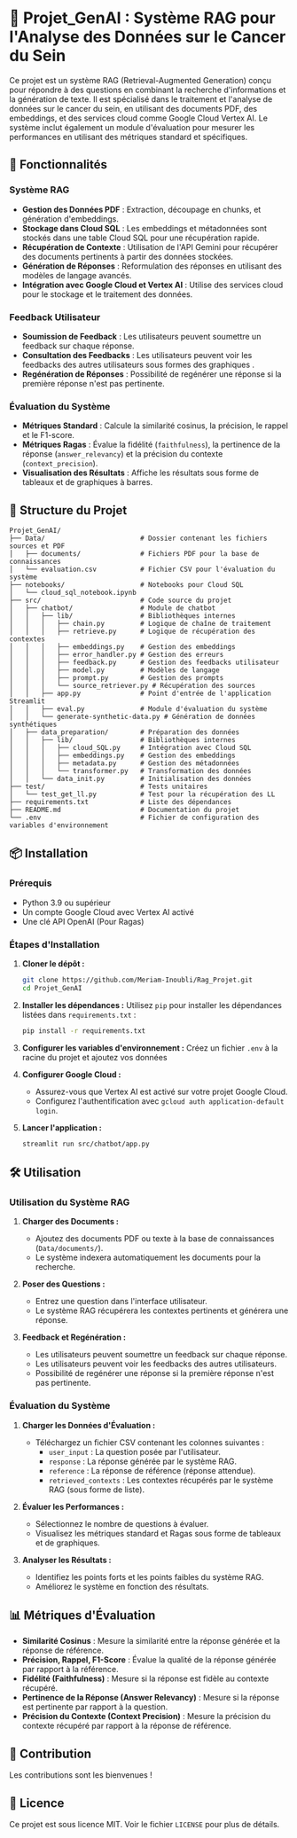 # 🧠 Projet_GenAI : Système RAG pour l'Analyse des Données sur le Cancer du Sein
Ce projet est un système RAG (Retrieval-Augmented Generation) conçu pour répondre à des questions en combinant la recherche d'informations et la génération de texte. Il est spécialisé dans le traitement et l'analyse de données sur le cancer du sein, en utilisant des documents PDF, des embeddings, et des services cloud comme Google Cloud Vertex AI. Le système inclut également un module d'évaluation pour mesurer les performances en utilisant des métriques standard et spécifiques. 

## 🚀 Fonctionnalités

### **Système RAG**
- **Gestion des Données PDF** : Extraction, découpage en chunks, et génération d'embeddings.
- **Stockage dans Cloud SQL** : Les embeddings et métadonnées sont stockés dans une table Cloud SQL pour une récupération rapide.
- **Récupération de Contexte** : Utilisation de l'API Gemini pour récupérer des documents pertinents à partir des données stockées.
- **Génération de Réponses** : Reformulation des réponses en utilisant des modèles de langage avancés.
- **Intégration avec Google Cloud et Vertex AI** : Utilise des services cloud pour le stockage et le traitement des données. 

### **Feedback Utilisateur**
- **Soumission de Feedback** : Les utilisateurs peuvent soumettre un feedback sur chaque réponse.
- **Consultation des Feedbacks** : Les utilisateurs peuvent voir les feedbacks des autres utilisateurs sous formes des graphiques . 
- **Regénération de Réponses** : Possibilité de regénérer une réponse si la première réponse n'est pas pertinente.

### **Évaluation du Système**
- **Métriques Standard** : Calcule la similarité cosinus, la précision, le rappel et le F1-score.
- **Métriques Ragas** : Évalue la fidélité (`faithfulness`), la pertinence de la réponse (`answer_relevancy`) et la précision du contexte (`context_precision`).
- **Visualisation des Résultats** : Affiche les résultats sous forme de tableaux et de graphiques à barres.

## 📂 Structure du Projet

```plaintext
Projet_GenAI/
├── Data/                        # Dossier contenant les fichiers sources et PDF
│   ├── documents/               # Fichiers PDF pour la base de connaissances
│   └── evaluation.csv           # Fichier CSV pour l'évaluation du système
├── notebooks/                   # Notebooks pour Cloud SQL
│   └── cloud_sql_notebook.ipynb
├── src/                         # Code source du projet
│   ├── chatbot/                 # Module de chatbot
│   │   ├── lib/                 # Bibliothèques internes
│   │   │   ├── chain.py         # Logique de chaîne de traitement
│   │   │   ├── retrieve.py      # Logique de récupération des contextes
│   │   │   ├── embeddings.py    # Gestion des embeddings
│   │   │   ├── error_handler.py # Gestion des erreurs
│   │   │   ├── feedback.py      # Gestion des feedbacks utilisateur
│   │   │   ├── model.py         # Modèles de langage
│   │   │   ├── prompt.py        # Gestion des prompts
│   │   │   └── source_retriever.py # Récupération des sources
│   │   ├── app.py               # Point d'entrée de l'application Streamlit
│   │   ├── eval.py              # Module d'évaluation du système
│   │   └── generate-synthetic-data.py # Génération de données synthétiques
│   ├── data_preparation/        # Préparation des données
│   │   ├── lib/                 # Bibliothèques internes
│   │   │   ├── cloud_SQL.py     # Intégration avec Cloud SQL
│   │   │   ├── embeddings.py    # Gestion des embeddings
│   │   │   ├── metadata.py      # Gestion des métadonnées
│   │   │   └── transformer.py   # Transformation des données
│   │   └── data_init.py         # Initialisation des données
├── test/                        # Tests unitaires
│   └── test_get_ll.py           # Test pour la récupération des LL
├── requirements.txt             # Liste des dépendances
├── README.md                    # Documentation du projet
└── .env                         # Fichier de configuration des variables d'environnement
```

## 📦 Installation

### **Prérequis**
- Python 3.9 ou supérieur 
- Un compte Google Cloud avec Vertex AI activé
- Une clé API OpenAI (Pour Ragas) 

### **Étapes d'Installation**
1. **Cloner le dépôt :**
   ```bash
   git clone https://github.com/Meriam-Inoubli/Rag_Projet.git
   cd Projet_GenAI
   ```

2. **Installer les dépendances :**
   Utilisez `pip` pour installer les dépendances listées dans `requirements.txt` :
   ```bash
   pip install -r requirements.txt
   ```

3. **Configurer les variables d'environnement :**
   Créez un fichier `.env` à la racine du projet et ajoutez vos données 
   

4. **Configurer Google Cloud :**
   - Assurez-vous que Vertex AI est activé sur votre projet Google Cloud.
   - Configurez l'authentification avec `gcloud auth application-default login`.

5. **Lancer l'application :**
   ```bash
   streamlit run src/chatbot/app.py
   ```

## 🛠 Utilisation

### **Utilisation du Système RAG**
1. **Charger des Documents :**
   - Ajoutez des documents PDF ou texte à la base de connaissances (`Data/documents/`).
   - Le système indexera automatiquement les documents pour la recherche.

2. **Poser des Questions :**
   - Entrez une question dans l'interface utilisateur.
   - Le système RAG récupérera les contextes pertinents et générera une réponse.

3. **Feedback et Regénération :**
   - Les utilisateurs peuvent soumettre un feedback sur chaque réponse.
   - Les utilisateurs peuvent voir les feedbacks des autres utilisateurs.
   - Possibilité de regénérer une réponse si la première réponse n'est pas pertinente.

### **Évaluation du Système**
1. **Charger les Données d'Évaluation :**
   - Téléchargez un fichier CSV contenant les colonnes suivantes :
     - `user_input` : La question posée par l'utilisateur.
     - `response` : La réponse générée par le système RAG.
     - `reference` : La réponse de référence (réponse attendue).
     - `retrieved_contexts` : Les contextes récupérés par le système RAG (sous forme de liste).

2. **Évaluer les Performances :**
   - Sélectionnez le nombre de questions à évaluer.
   - Visualisez les métriques standard et Ragas sous forme de tableaux et de graphiques.

3. **Analyser les Résultats :**
   - Identifiez les points forts et les points faibles du système RAG.
   - Améliorez le système en fonction des résultats.

## 📊 Métriques d'Évaluation
- **Similarité Cosinus** : Mesure la similarité entre la réponse générée et la réponse de référence.
- **Précision, Rappel, F1-Score** : Évalue la qualité de la réponse générée par rapport à la référence.
- **Fidélité (Faithfulness)** : Mesure si la réponse est fidèle au contexte récupéré.
- **Pertinence de la Réponse (Answer Relevancy)** : Mesure si la réponse est pertinente par rapport à la question.
- **Précision du Contexte (Context Precision)** : Mesure la précision du contexte récupéré par rapport à la réponse de référence.

## 🤝 Contribution
Les contributions sont les bienvenues !

## 📜 Licence
Ce projet est sous licence MIT. Voir le fichier `LICENSE` pour plus de détails.

